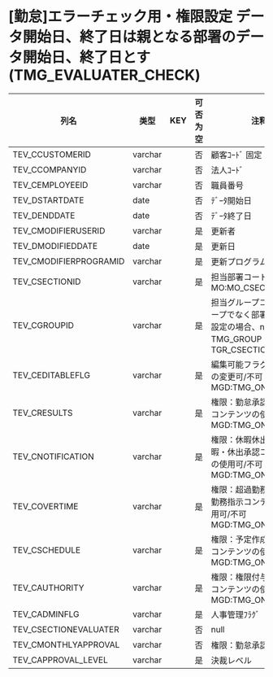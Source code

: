 # [勤怠]エラーチェック用・権限設定             データ開始日、終了日は親となる部署のデータ開始日、終了日とす(TMG_EVALUATER_CHECK)
| 列名   | 类型   | KEY  | 可否为空 | 注释   |
| ---- | ---- | ---- | ---- | ---- |
|TEV_CCUSTOMERID|varchar||否|顧客ｺｰﾄﾞ                        固定：01                                                       |
|TEV_CCOMPANYID|varchar||否|法人ｺｰﾄﾞ                                                                                    |
|TEV_CEMPLOYEEID|varchar||否|職員番号                                                                                      |
|TEV_DSTARTDATE|date||否|ﾃﾞｰﾀ開始日                                                                                   |
|TEV_DENDDATE|date||否|ﾃﾞｰﾀ終了日                                                                                   |
|TEV_CMODIFIERUSERID|varchar||是|更新者                                                                                       |
|TEV_DMODIFIEDDATE|date||是|更新日                                                                                       |
|TEV_CMODIFIERPROGRAMID|varchar||是|更新プログラムID                                                                                 |
|TEV_CSECTIONID|varchar||是|担当部署コード                                                     MO:MO_CSECTIONID_CK           |
|TEV_CGROUPID|varchar||是|担当グループコード                     グループでなく部署に対する設定の場合、null       TMG_GROUP：TGR_CSECTIONID      |
|TEV_CEDITABLEFLG|varchar||是|編集可能フラグ                       権限設定の変更可/不可                   MGD:TMG_ONOFF                 |
|TEV_CRESULTS|varchar||是|権限：勤怠承認                       勤怠承認コンテンツの使用可/不可              MGD:TMG_ONOFF                 |
|TEV_CNOTIFICATION|varchar||是|権限：休暇休出承認                     休暇・休出承認コンテンツの使用可/不可           MGD:TMG_ONOFF                 |
|TEV_COVERTIME|varchar||是|権限：超過勤務指示                     超過勤務指示コンテンツの使用可/不可            MGD:TMG_ONOFF                 |
|TEV_CSCHEDULE|varchar||是|権限：予定作成                       予定作成コンテンツの使用可/不可              MGD:TMG_ONOFF                 |
|TEV_CAUTHORITY|varchar||是|権限：権限付与                       権限付与コンテンツの使用可/不可              MGD:TMG_ONOFF                 |
|TEV_CADMINFLG|varchar||是|人事管理ﾌﾗｸﾞ                                                                                   |
|TEV_CSECTIONEVALUATER|varchar||否|null|
|TEV_CMONTHLYAPPROVAL|varchar||否|権限：勤怠承認(月次)|
|TEV_CAPPROVAL_LEVEL|varchar||是|決裁レベル|
